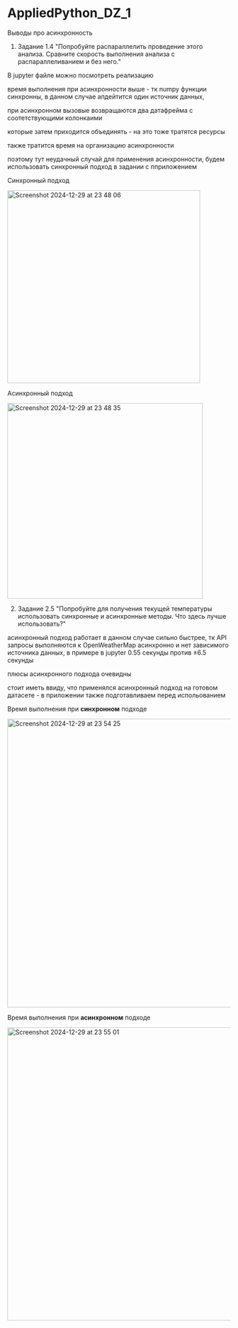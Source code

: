 # AppliedPython_DZ_1
Выводы про асинхронность 

1. Задание 1.4 "Попробуйте распараллелить проведение этого анализа. Сравните скорость выполнения анализа с распараллеливанием и без него."

В jupyter файле можно посмотреть реализацию

время выполнения при асинхронности выше - тк numpy функции синхронны, в данном случае апдейтится один источник данных,

при асинхронном вызовые возвращаются два датафрейма с соотетствующими колонкаими

которые затем приходится объединять - на это тоже тратятся ресурсы

также тратится время на организацию асинхронности

поэтому тут неудачный случай для применения асинхронности, будем использовать синхронный подход в задании с пприложением

Синхронный подход

<img width="435" alt="Screenshot 2024-12-29 at 23 48 06" src="https://github.com/user-attachments/assets/0290055c-78a6-4ed7-841a-5b04055fbcf1" />

Асинхронный подход

<img width="441" alt="Screenshot 2024-12-29 at 23 48 35" src="https://github.com/user-attachments/assets/b40aea06-5bbf-4b0e-b5f3-e625c647c6d2" />

2. Задание 2.5 "Попробуйте для получения текущей температуры использовать синхронные и асинхронные методы. Что здесь лучше использовать?"
   
асинхронный подход работает в данном случае сильно быстрее, тк API запросы выполняются к OpenWeatherMap асинхронно и нет зависимого источника данных, в примере в jupyter 0.55 секунды против ±6.5 секунды

плюсы асинхронного подхода очевидны

стоит иметь ввиду, что применялся асинхронный подход на готовом датасете - в приложении также подготавливаем перед испольованием

Время выполнения при **синхронном** подходе

<img width="651" alt="Screenshot 2024-12-29 at 23 54 25" src="https://github.com/user-attachments/assets/3e25e421-2eb9-4ff3-aa07-cf908d3a07cd" />

Время выполнения при **асинхронном** подходе

<img width="661" alt="Screenshot 2024-12-29 at 23 55 01" src="https://github.com/user-attachments/assets/8c05cbf6-a83e-4562-8a93-c63ef75c7170" />
